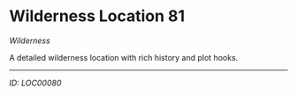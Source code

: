 # Wilderness Location 81

*Wilderness*

A detailed wilderness location with rich history and plot hooks.

---
*ID: LOC00080*